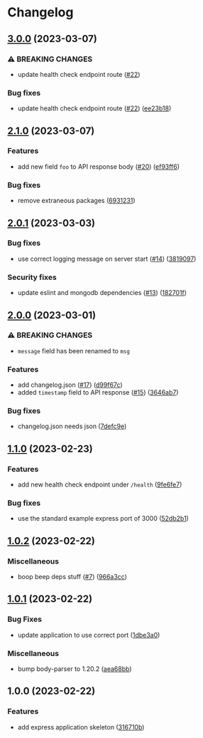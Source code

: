 # Changelog

## [3.0.0](https://github.com/jmartin4563/conventional-commit-poc/compare/v2.1.0...v3.0.0) (2023-03-07)


### ⚠ BREAKING CHANGES

* update health check endpoint route ([#22](https://github.com/jmartin4563/conventional-commit-poc/issues/22))

### Bug fixes

* update health check endpoint route ([#22](https://github.com/jmartin4563/conventional-commit-poc/issues/22)) ([ee23b18](https://github.com/jmartin4563/conventional-commit-poc/commit/ee23b186118a6845f7a063b04b150ff154eb7974))

## [2.1.0](https://github.com/jmartin4563/conventional-commit-poc/compare/v2.0.1...v2.1.0) (2023-03-07)


### Features

* add new field `foo` to API response body ([#20](https://github.com/jmartin4563/conventional-commit-poc/issues/20)) ([ef93ff6](https://github.com/jmartin4563/conventional-commit-poc/commit/ef93ff662c040f9efd3702e61aba0899d50d0561))


### Bug fixes

* remove extraneous packages ([6931231](https://github.com/jmartin4563/conventional-commit-poc/commit/69312314f14181c73ff1f854a3307a25fcd6387d))

## [2.0.1](https://github.com/jmartin4563/conventional-commit-poc/compare/v2.0.0...v2.0.1) (2023-03-03)


### Bug fixes

* use correct logging message on server start ([#14](https://github.com/jmartin4563/conventional-commit-poc/issues/14)) ([3819097](https://github.com/jmartin4563/conventional-commit-poc/commit/38190975caf8917d52d296caf50c953f2ffd42e6))


### Security fixes

* update eslint and mongodb dependencies ([#13](https://github.com/jmartin4563/conventional-commit-poc/issues/13)) ([182701f](https://github.com/jmartin4563/conventional-commit-poc/commit/182701f2c9d5a2f2ed9345f724cd5d3f180e0f75))

## [2.0.0](https://github.com/jmartin4563/conventional-commit-poc/compare/v1.1.0...v2.0.0) (2023-03-01)


### ⚠ BREAKING CHANGES

* `message` field has been renamed to `msg`

### Features

* add changelog.json ([#17](https://github.com/jmartin4563/conventional-commit-poc/issues/17)) ([d99f67c](https://github.com/jmartin4563/conventional-commit-poc/commit/d99f67c294004de5a63d6386fde5abb931ce5ccd))
* added `timestamp` field to API response ([#15](https://github.com/jmartin4563/conventional-commit-poc/issues/15)) ([3646ab7](https://github.com/jmartin4563/conventional-commit-poc/commit/3646ab78ba115939b893c2b5f7fed5c349a31497))


### Bug fixes

* changelog.json needs json ([7defc9e](https://github.com/jmartin4563/conventional-commit-poc/commit/7defc9ebe76f251319be6bc3d70c1f40a560b183))

## [1.1.0](https://github.com/jmartin4563/conventional-commit-poc/compare/v1.0.2...v1.1.0) (2023-02-23)


### Features

* add new health check endpoint under `/health` ([9fe6fe7](https://github.com/jmartin4563/conventional-commit-poc/commit/9fe6fe7de87dffdb2de9d76f36637e281e826704))


### Bug fixes

* use the standard example express port of 3000 ([52db2b1](https://github.com/jmartin4563/conventional-commit-poc/commit/52db2b14a54a41c1afa0be38efd5f3e75cc9f8b4))

## [1.0.2](https://github.com/jmartin4563/conventional-commit-poc/compare/v1.0.1...v1.0.2) (2023-02-22)


### Miscellaneous

* boop beep deps stuff ([#7](https://github.com/jmartin4563/conventional-commit-poc/issues/7)) ([966a3cc](https://github.com/jmartin4563/conventional-commit-poc/commit/966a3cc1e72aa58020b5a0b731ef764450e58937))

## [1.0.1](https://github.com/jmartin4563/conventional-commit-poc/compare/v1.0.0...v1.0.1) (2023-02-22)


### Bug Fixes

* update application to use correct port ([1dbe3a0](https://github.com/jmartin4563/conventional-commit-poc/commit/1dbe3a0281859d3664c5f4fd61b09407693fde89))


### Miscellaneous

* bump body-parser to 1.20.2 ([aea68bb](https://github.com/jmartin4563/conventional-commit-poc/commit/aea68bb217cfa9a487c4a0d03c747d5caee98fca))

## 1.0.0 (2023-02-22)


### Features

* add express application skeleton ([316710b](https://github.com/jmartin4563/conventional-commit-poc/commit/316710b09a4d6817190f7a065865d688ba8b65ef))
